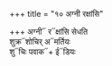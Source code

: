 +++
title = "१० अग्नी रक्षांसि"

+++
अग्नी᳓ र᳓क्षांसि सेधति  
शुक्र᳓शोचिर् अ᳓मर्तियः  
शु᳓चिः पवाक᳓+ ई᳓डियः